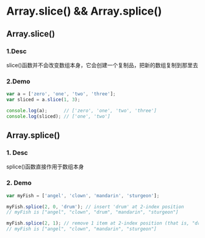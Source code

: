 # Array.slice() && Array.splice()

## Array.slice()

### 1.Desc

slice()函数并不会改变数组本身，它会创建一个复制品，把新的数组复制到那里去

### 2.Demo

```Javascript
var a = ['zero', 'one', 'two', 'three'];
var sliced = a.slice(1, 3);

console.log(a);      // ['zero', 'one', 'two', 'three']
console.log(sliced); // ['one', 'two']
```

## Array.splice()

### 1. Desc

splice()函数直接作用于数组本身

### 2. Demo

```Javascript
var myFish = ['angel', 'clown', 'mandarin', 'sturgeon'];

myFish.splice(2, 0, 'drum'); // insert 'drum' at 2-index position
// myFish is ["angel", "clown", "drum", "mandarin", "sturgeon"]

myFish.splice(2, 1); // remove 1 item at 2-index position (that is, "drum")
// myFish is ["angel", "clown", "mandarin", "sturgeon"]
```